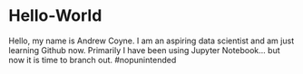 # Hello-World

Hello, my name is Andrew Coyne. I am an aspiring data scientist and am just learning Github now. Primarily I have been using Jupyter Notebook... but now it is time to branch out. #nopunintended

